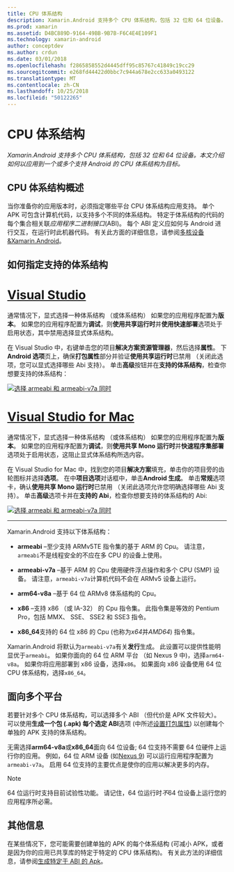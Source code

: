```yaml
---
title: CPU 体系结构
description: Xamarin.Android 支持多个 CPU 体系结构，包括 32 位和 64 位设备。 本文介绍如何以应用到一个或多个支持 Android 的 CPU 体系结构为目标。
ms.prod: xamarin
ms.assetid: D4BC889D-9164-49BB-9B7B-F6C4E4E109F1
ms.technology: xamarin-android
author: conceptdev
ms.author: crdun
ms.date: 03/01/2018
ms.openlocfilehash: f2865858552d4445dff95c85767c41849c19cc29
ms.sourcegitcommit: e268fd44422d0bbc7c944a678e2cc633a0493122
ms.translationtype: MT
ms.contentlocale: zh-CN
ms.lasthandoff: 10/25/2018
ms.locfileid: "50122265"
---
```

# <a name="cpu-architectures"></a>CPU 体系结构

_Xamarin.Android 支持多个 CPU 体系结构，包括 32 位和 64 位设备。本文介绍如何以应用到一个或多个支持 Android 的 CPU 体系结构为目标。_

## <a name="cpu-architectures-overview"></a>CPU 体系结构概述

当你准备你的应用版本时，必须指定哪些平台 CPU 体系结构应用支持。 单个 APK 可包含计算机代码，以支持多个不同的体系结构。 特定于体系结构的代码的每个集合相关联*应用程序二进制接口*(ABI)。 每个 ABI 定义应如何与 Android 进行交互，在运行时此机器代码。
有关此方面的详细信息，请参阅[多核设备&amp;Xamarin.Android](~/android/deploy-test/multicore-devices.md)。


## <a name="how-to-specify-supported-architectures"></a>如何指定支持的体系结构

# <a name="visual-studiotabwindows"></a>[Visual Studio](#tab/windows)

通常情况下，显式选择一种体系结构 （或体系结构） 如果您的应用程序配置为**版本**。 如果您的应用程序配置为**调试**，则**使用共享运行时**并**使用快速部署**选项处于启用状态，其中禁用选择显式体系结构。

在 Visual Studio 中，右键单击您的项目**解决方案资源管理器**，然后选择**属性**。 下**Android 选项**页上，确保**打包属性**部分并验证**使用共享运行时**已禁用 （关闭此选项，您可以显式选择哪些 Abi 支持）。 单击**高级**按钮并在**支持的体系结构**，检查你想要支持的体系结构：

[![选择 armeabi 和 armeabi-v7a 同时](cpu-architectures-images/vs/01-abi-selections-sml.png)](cpu-architectures-images/vs/01-abi-selections.png#lightbox)

# <a name="visual-studio-for-mactabmacos"></a>[Visual Studio for Mac](#tab/macos)

通常情况下，显式选择一种体系结构 （或体系结构） 如果您的应用程序配置为**版本**。 如果您的应用程序配置为**调试**，则**使用共享 Mono 运行时**并**快速程序集部署**选项处于启用状态，这阻止显式体系结构所选内容。

在 Visual Studio for Mac 中，找到您的项目**解决方案**填充，单击你的项目旁的齿轮图标并选择**选项**。 在中**项目选项**对话框中，单击**Android 生成**。 单击**常规**选项卡，确认**使用共享 Mono 运行时**已禁用 （关闭此选项允许您明确选择哪些 Abi 支持）。 单击**高级**选项卡并在**支持的 Abi**，检查你想要支持的体系结构的 Abi:

[![选择 armeabi 和 armeabi-v7a 同时](cpu-architectures-images/xs/01-abi-selections-sml.png)](cpu-architectures-images/xs/01-abi-selections.png#lightbox)

-----


Xamarin.Android 支持以下体系结构：

-   **armeabi** &ndash;至少支持 ARMv5TE 指令集的基于 ARM 的 Cpu。 请注意，`armeabi`不是线程安全的不应在多 CPU 的设备上使用。

-   **armeabi-v7a** &ndash;基于 ARM 的 Cpu 使用硬件浮点操作和多个 CPU (SMP) 设备。 请注意，`armeabi-v7a`计算机代码不会在 ARMv5 设备上运行。

-   **arm64-v8a** &ndash;基于 64 位 ARMv8 体系结构的 Cpu。

-   **x86** &ndash;支持 x86 （或 IA-32） 的 Cpu 指令集。 此指令集是等效的 Pentium Pro，包括 MMX、 SSE、 SSE2 和 SSE3 指令。

-   **x86_64**支持的 64 位 x86 的 Cpu (也称为*x64*并*AMD64*) 指令集。

Xamarin.Android 将默认为`armeabi-v7a`有关**发行**生成。 此设置可以提供性能明显优于`armeabi`。 如果你面向的 64 位 ARM 平台 （如 Nexus 9 中)，选择`arm64-v8a`。 如果你将应用部署到 x86 设备，选择`x86`。 如果面向 x86 设备使用 64 位 CPU 体系结构，选择`x86_64`。

## <a name="targeting-multiple-platforms"></a>面向多个平台

若要针对多个 CPU 体系结构，可以选择多个 ABI （但代价是 APK 文件较大）。 可以使用**生成一个包 (.apk) 每个选定 ABI**选项 (中所述[设置打包属性](~/android/deploy-test/release-prep/index.md#Set_Packaging_Properties)) 以创建每个单独的 APK 支持的体系结构。

无需选择**arm64-v8a**或**x86_64**面向 64 位设备; 64 位支持不需要 64 位硬件上运行你的应用。 例如，64 位 ARM 设备 (如[Nexus 9](http://www.google.com/nexus/9/)) 可以运行应用程序配置为`armeabi-v7a`。 启用 64 位支持的主要优点是使你的应用以解决更多的内存。

> [!NOTE]
> 64 位运行时支持目前试验性功能。 请记住，64 位运行时*不*64 位设备上运行您的应用程序所必需。 

## <a name="additional-information"></a>其他信息

在某些情况下，您可能需要创建单独的 APK 的每个体系结构 (可减小 APK，或者是因为你的应用已共享库的特定于特定的 CPU 体系结构)。
有关此方法的详细信息，请参阅[生成特定于 ABI 的 Apk](~/android/deploy-test/building-apps/abi-specific-apks.md)。
